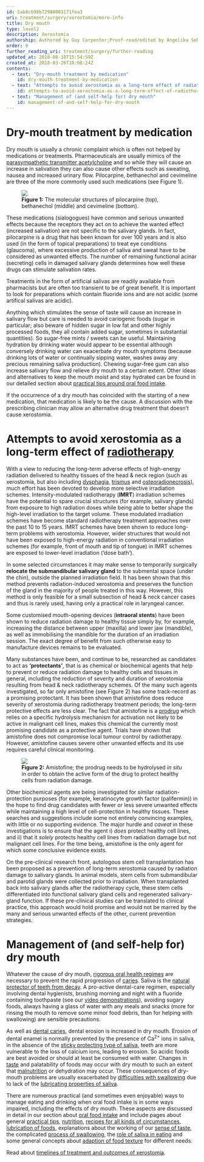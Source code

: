 ```yaml
---
id: 5ab8c698b72988003171fea3
uri: treatment/surgery/xerostomia/more-info
title: Dry mouth
type: level2
description: Xerostomia
authorship: Authored by Guy Carpenter;Proof-read/edited by Angelika Sebald & David A. Mitchell
order: 0
further_reading_uri: treatment/surgery/further-reading
updated_at: 2018-08-18T15:54:59Z
created_at: 2018-03-26T10:08:24Z
contents:
  - text: "Dry-mouth treatment by medication"
    id: dry-mouth-treatment-by-medication
  - text: "Attempts to avoid xerostomia as a long-term effect of radiotherapy"
    id: attempts-to-avoid-xerostomia-as-a-long-term-effect-of-radiotherapy
  - text: "Management of (and self-help for) dry mouth"
    id: management-of-and-self-help-for-dry-mouth
---
```


<h1 id="dry-mouth-treatment-by-medication">Dry-mouth treatment by medication</h1>
<p>Dry mouth is usually a chronic complaint which is often not helped
    by medications or treatments. Pharmaceuticals are usually
    mimics of the <a href="/diagnosis/a-z/xerostomia/detailed">parasympathetic transmitter acetylcholine</a>    and so while they will cause an increase in salivation they
    can also cause other effects such as sweating, nausea and
    increased urinary flow. Pilocarpine, bethanechol and cevimeline
    are three of the more commonly used such medications (see
    Figure 1).</p>
<figure><img src="/treatment-surgery-xerostomia-level2-figure1.png">
    <figcaption><strong>Figure 1:</strong> The molecular structures of pilocarpine
        (top), bethanechol (middle) and cevimeline (bottom).</figcaption>
</figure>
<p>These medications (sialogogues) have common and serious unwanted
    effects because the receptors they act on to achieve the
    wanted effect (increased salivation) are not specific to
    the salivary glands. In fact, pilocarpine is a drug that
    has been known for over 100 years and is also used (in the
    form of topical preparations) to treat eye conditions (glaucoma),
    where excessive production of saliva and sweat have to be
    considered as unwanted effects. The number of remaining functional
    acinar (secreting) cells in damaged salivary glands determines
    how well these drugs can stimulate salivation rates.</p>
<p>Treatments in the form of artificial salivas are readily available
    from pharmacists but are often too transient to be of great
    benefit. It is important to look for preparations which contain
    fluoride ions and are not acidic (some artifical salivas
    are acidic).</p>
<p>Anything which stimulates the sense of taste will cause an increase
    in salivary flow but care is needed to avoid cariogenic foods
    (sugar in particular; also beware of hidden sugar in low
    fat and other highly processed foods, they all contain added
    sugar, sometimes in substantial quantities). So sugar-free
    mints / sweets can be useful. Maintaining hydration by drinking
    water would appear to be essential although conversely drinking
    water can exacerbate dry mouth symptoms (because drinking
    lots of water or continually sipping water, washes away any
    precious remaining saliva production). Chewing sugar-free
    gum can also increase salivary flow and relieve dry mouth
    to a certain extent. Other ideas and alternatives to keep
    the mouth moist and stay hydrated can be found in our detailed
    section about <a href="/help/oral-food/practical-tips">practical tips around oral food intake</a>.</p>
<p>If the occurrence of a dry mouth has coincided with the starting
    of a new medication, that medication is likely to be the
    cause. A discussion with the prescribing clinician may allow
    an alternative drug treatment that doesn’t cause xerostomia.</p>
<h1 id="attempts-to-avoid-xerostomia-as-a-long-term-effect-of-radiotherapy">Attempts to avoid xerostomia as a long-term effect of <a href="/treatment/radiotherapy">radiotherapy</a></h1>
<p>With a view to reducing the long-term adverse effects of high-energy
    radiation delivered to healthy tissues of the head &amp;
    neck region (such as xerostomia, but also including <a href="/diagnosis/a-z/dysphagia">dysphagia</a>,
    <a href="/diagnosis/a-z/trismus">trismus</a> and <a href="/diagnosis/a-z/necrosis/hard">osteoradionecrosis</a>),
    much effort has been devoted to develop more selective irradiation
    schemes. Intensity-modulated radiotherapy (<strong>IMRT</strong>)
    irradiation schemes have the potential to spare crucial structures
    (for example, salivary glands) from exposure to high radiation
    doses while being able to better shape the high-level irradiation
    to the target volume. These modulated irradiation schemes
    have become standard radiotherapy treatment approaches over
    the past 10 to 15 years. IMRT schemes have been shown to
    reduce long-term problems with xerostomia. However, wider
    structures that would not have been exposed to high-energy
    radiation in conventional irradiation schemes (for example,
    front of mouth and tip of tongue) in IMRT schemes are exposed
    to lower-level irradiation (‘dose bath’).</p>
<p>In some selected circumstances it may make sense to temporarily
    surgically <strong>relocate the submandibular salivary gland</strong>    to the submental space (under the chin), outside the planned
    irradiation field. It has been shown that this method prevents
    radiation-induced xerostomia and preserves the function of
    the gland in the majority of people treated in this way.
    However, this method is only feasible for a small subsection
    of head &amp; neck cancer cases and thus is rarely used,
    having only a practical role in laryngeal cancer.</p>
<p>Some customised mouth-opening devices (<strong>intraoral stents</strong>)
    have been shown to reduce radiation damage to healthy tissue
    simply by, for example, increasing the distance between upper
    (maxilla) and lower jaw (mandible), as well as immobilising
    the mandible for the duration of an irradiation session.
    The exact degree of benefit from such otherwise easy to manufacture
    devices remains to be evaluated.</p>
<p>Many substances have been, and continue to be, researched as
    candidates to act as <strong>‘protectants’</strong>, that
    is as chemical or biochemical agents that help to prevent
    or reduce radiation damage to healthy cells and tissues in
    general, including the reduction of severity and duration
    of xerostomia resulting from head &amp; neck radiotherapy
    schemes. Of the many such agents investigated, so far only
    amistofine (see Figure 2) has some track-record as a promising
    protectant. It has been shown that amistofine does reduce
    severity of xerostomia during radiotherapy treatment periods;
    the long-term protective effects are less clear. The fact
    that amistofine is a <a href="/treatment/other/medication/delivery/detailed">prodrug</a>    which relies on a specific hydrolysis mechanism for activation
    not likely to be active in malignant cell lines, makes this
    chemical the currently most promising candidate as a protective
    agent. Trials have shown that amistofine does not compromise
    local tumour control by radiotherapy. However, amistofine
    causes severe other unwanted effects and its use requires
    careful clinical monitoring.</p>
<figure><img src="/treatment-surgery-xerostomia-level2-figure2.png">
    <figcaption><strong>Figure 2:</strong> Amistofine; the prodrug needs
        to be hydrolysed <em>in situ</em> in order to obtain
        the active form of the drug to protect healthy cells
        from radiation damage.</figcaption>
</figure>
<p>Other biochemical agents are being investigated for similar radiation-protection
    purposes (for example, keratinocyte growth factor (palifermin))
    in the hope to find drug candidates with fewer or less severe
    unwanted effects while maintaining a high level of cell-protection
    in healthy tissues. These searches and suggestions include
    some not entirely convincing examples, with little or no
    supporting evidence. The major hurdle and <i>caveat</i> in
    these investigations is to ensure that the agent i) <i>does</i>    protect healthy cell lines, and ii) that it <i>solely</i>    protects healthy cell lines from radiation damage but not
    malignant cell lines. For the time being, amistofine is the
    only agent for which some conclusive evidence exists.</p>
<p>On the pre-clinical research front, autologous stem cell transplantation
    has been proposed as a prevention of long-term xerostomia
    caused by radiation damage to salivary glands. In animal
    models, stem cells from submandibular and parotid glands
    were collected prior to irradiation. When transplanted back
    into salivary glands after the radiotherapy cycle, these
    stem cells differentiated into functional salivary gland
    cells and regenerated salivary-gland function. If these pre-clinical
    studies can be translated to clinical practice, this approach
    would hold promise and would not be marred by the many and
    serious unwanted effects of the other, current prevention
    strategies.</p>
<h1 id="management-of-and-self-help-for-dry-mouth">Management of (and self-help for) dry mouth</h1>
<p>Whatever the cause of dry mouth, <a href="/help/oral-hygiene">rigorous oral health regimes</a>    are necessary to prevent the rapid progression of <a href="/help/oral-hygiene/decay">caries</a>.
    Saliva is the <a href="/help/oral-hygiene/saliva-and-teeth-mucosa">natural protector of teeth from decay</a>.
    A pro-active dental-care regimen, especially involving dental
    hygienists, brushing morning and night with a fluoride containing
    toothpaste (see our <a href="/help/oral-hygiene/videos">video demonstrations</a>),
    avoiding sugary foods, always having a glass of water with
    any meals and snacks (more for rinsing the mouth to remove
    some minor food debris, than for helping with swallowing)
    are sensible precautions.</p>
<p>As well as <a href="/help/oral-hygiene/decay">dental caries</a>,
    dental erosion is increased in dry mouth. Erosion of dental
    enamel is normally prevented by the presence of Ca<sup>2+</sup>    ions in saliva, in the absence of the <a href="/help/oral-hygiene/saliva-and-teeth-mucosa">sticky protecting type of saliva</a>,
    teeth are more vulnerable to the loss of calcium ions, leading
    to erosion. So acidic foods are best avoided or should at
    least be consumed with water. Changes in <a href="/help/oral-food/ttt">taste</a>    and palatability of foods may occur with dry mouth to such
    an extent that <a href="/help/oral-food/nutrition">malnutrition</a>    or dehydration may occur. These consequences of dry-mouth
    problems are usually exacerbated by <a href="/diagnosis/a-z/dysphagia">difficulties with swallowing</a>    due to lack of the <a href="/help/oral-food/saliva-and-eating">lubricating properties of saliva</a>.</p>
<aside>
    <p>There are numerous practical (and sometimes even enjoyable)
        ways to manage eating and drinking when oral food intake
        is in some ways impaired, including the effects of dry
        mouth. These aspects are discussed in detail in our section
        about <a href="/help/oral-food">oral food intake</a>        and include pages about general <a href="/help/oral-food/practical-tips">practical tips</a>,
        <a href="/help/oral-food/nutrition">nutrition</a>,
        <a href="/help/oral-food/recipes/browse">recipes for all kinds of circumstances</a>, <a href="/help/oral-food/lubrication">lubrication of foods</a>,
            explanations about the working of our <a href="/help/oral-food/ttt">sense of taste</a>,
            the complicated <a href="/help/oral-food/swallowing-anatomy-physiology">process of swallowing</a>,
            the <a href="/help/oral-food/saliva-and-eating">role of saliva in eating</a>            and some general concepts about <a href="/help/oral-food/texture-adaption">adaption of food texture</a>            for different needs.</p>
</aside>
<aside>
    <p>Read about <a href="/treatment/timelines/xerostomia">timelines of treatment and outcomes of xerostomia</a>.</p>
</aside>
